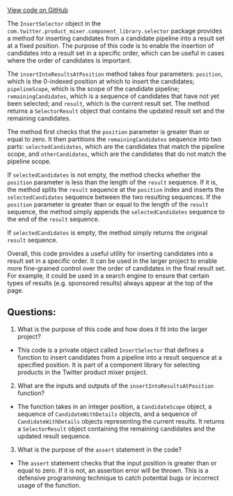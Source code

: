 [View code on GitHub](https://github.com/misbahsy/the-algorithm/product-mixer/component-library/src/main/scala/com/twitter/product_mixer/component_library/selector/InsertSelector.scala)

The `InsertSelector` object in the `com.twitter.product_mixer.component_library.selector` package provides a method for inserting candidates from a candidate pipeline into a result set at a fixed position. The purpose of this code is to enable the insertion of candidates into a result set in a specific order, which can be useful in cases where the order of candidates is important.

The `insertIntoResultsAtPosition` method takes four parameters: `position`, which is the 0-indexed position at which to insert the candidates; `pipelineScope`, which is the scope of the candidate pipeline; `remainingCandidates`, which is a sequence of candidates that have not yet been selected; and `result`, which is the current result set. The method returns a `SelectorResult` object that contains the updated result set and the remaining candidates.

The method first checks that the `position` parameter is greater than or equal to zero. It then partitions the `remainingCandidates` sequence into two parts: `selectedCandidates`, which are the candidates that match the pipeline scope, and `otherCandidates`, which are the candidates that do not match the pipeline scope.

If `selectedCandidates` is not empty, the method checks whether the `position` parameter is less than the length of the `result` sequence. If it is, the method splits the `result` sequence at the `position` index and inserts the `selectedCandidates` sequence between the two resulting sequences. If the `position` parameter is greater than or equal to the length of the `result` sequence, the method simply appends the `selectedCandidates` sequence to the end of the `result` sequence.

If `selectedCandidates` is empty, the method simply returns the original `result` sequence.

Overall, this code provides a useful utility for inserting candidates into a result set in a specific order. It can be used in the larger project to enable more fine-grained control over the order of candidates in the final result set. For example, it could be used in a search engine to ensure that certain types of results (e.g. sponsored results) always appear at the top of the page.
## Questions: 
 1. What is the purpose of this code and how does it fit into the larger project? 
- This code is a private object called `InsertSelector` that defines a function to insert candidates from a pipeline into a result sequence at a specified position. It is part of a component library for selecting products in the Twitter product mixer project.

2. What are the inputs and outputs of the `insertIntoResultsAtPosition` function? 
- The function takes in an integer position, a `CandidateScope` object, a sequence of `CandidateWithDetails` objects, and a sequence of `CandidateWithDetails` objects representing the current results. It returns a `SelectorResult` object containing the remaining candidates and the updated result sequence.

3. What is the purpose of the `assert` statement in the code? 
- The `assert` statement checks that the input position is greater than or equal to zero. If it is not, an assertion error will be thrown. This is a defensive programming technique to catch potential bugs or incorrect usage of the function.